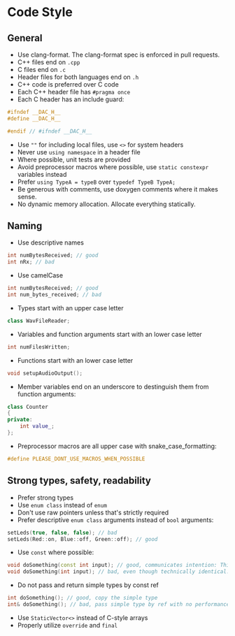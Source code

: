 # Code Style

## General

- Use clang-format. The clang-format spec is enforced in pull requests.
- C++ files end on `.cpp`
- C files end on `.c`
- Header files for both languages end on `.h`
- C++ code is preferred over C code
- Each C++ header file has `#pragma once` 
- Each C header has an include guard: 
```cpp
#ifndef __DAC_H__
#define __DAC_H__

#endif // #ifndef __DAC_H__
```
- Use `""` for including local files, use `<>` for system headers
- Never use `using namespace` in a header file
- Where possible, unit tests are provided
- Avoid preprocessor macros where possible, use `static constexpr` variables instead
- Prefer `using TypeA = typeB` over `typedef TypeB TypeA;`
- Be generous with comments, use doxygen comments where it makes sense.
- No dynamic memory allocation. Allocate everything statically.

## Naming

- Use descriptive names
```cpp
int numBytesReceived; // good
int nRx; // bad
```
- Use camelCase 
```cpp
int numBytesReceived; // good
int num_bytes_received; // bad
```
- Types start with an upper case letter 
```cpp
class WavFileReader;
```
- Variables and function arguments start with an lower case letter 
```cpp
int numFilesWritten;
```
- Functions start with an lower case letter 
```cpp
void setupAudioOutput();
```
- Member variables end on an underscore to destinguish them from function arguments:
```cpp
class Counter 
{
private:
    int value_;
};
```
- Preprocessor macros are all upper case with snake_case_formatting:
```cpp
#define PLEASE_DONT_USE_MACROS_WHEN_POSSIBLE
```

## Strong types, safety, readability

- Prefer strong types
- Use `enum class` instead of `enum`
- Don't use raw pointers unless that's strictly required
- Prefer descriptive `enum class` arguments instead of `bool` arguments:
```cpp
setLeds(true, false, false); // bad
setLeds(Red::on, Blue::off, Green::off); // good
```
- Use `const` where possible:
```cpp
void doSomething(const int input); // good, communicates intention: This won't be changed during the function
void doSomething(int input); // bad, even though technically identical.
```
- Do not pass and return simple types by const ref
```cpp
int doSomething(); // good, copy the simple type
int& doSomething(); // bad, pass simple type by ref with no performance benefit, but security risks.
```
- Use `StaticVector<>` instead of C-style arrays
- Properly utilize `override` and `final`
